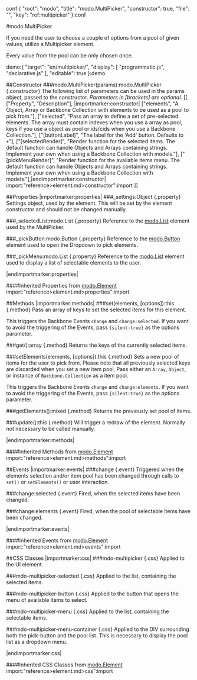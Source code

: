 conf:{
    "root": "modo",
    "title": "modo.MultiPicker",
    "constructor": true,
    "file": "",
    "key": "ref:multipicker"
}:conf

#modo.MultiPicker

If you need the user to choose a couple of options from a pool of given values, utilize a Multipicker element.

Every value from the pool can be only chosen once.

demo:{
    "target": "en/multipicker/",
    "display": [
        "programmatic.js",
        "declarative.js"
    ],
    "editable": true
}:demo

##Constructor
###modo.MultiPicker(params):modo.MultiPicker {.constructor}
The following list of parameters can be used in the params object, passed to the constructor.
_Parameters in [brackets] are optional._
[[
["Property", "Description"],
|importmarker:constructor|
["elements", "A Object, Array or Backbone Collection with elements to be used as a pool to pick from."],
["selected", "Pass an array to define a set of pre-selected elements. The array must contain indexes when you use a array as pool, keys if you use a object as pool or ids/cids when you use a Backbone Collection."],
["[buttonLabel]", "The label for the 'Add' button. Defaults to `+`"],
["[selectedRender]", "Render function for the selected items. The default function can handle Objects and Arrays containing strings. Implement your own when using a Backbone Collection with models."],
["[pickMenuRender]", "Render function for the available items menu. The default function can handle Objects and Arrays containing strings. Implement your own when using a Backbone Collection with models."],|endimportmarker:constructor|
import:"reference>element.md>constructor":import
]]

##Properties
|importmarker:properties|
###_settings:Object {.property}
Settings object, used by the element. This will be set by the element constructor and should not be changed
manually.

###_selectedList:modo.List {.property}
Reference to the [modo.List](list) element used by the MultiPicker.

###_pickButton:modo.Button {.property}
Reference to the [modo.Button](button) element used to open the Dropdown to pick elements.

###_pickMenu:modo.List {.property}
Reference to the [modo.List](list) element used to display a list of selectable elements to the user.

|endimportmarker:properties|

####Inherited Properties from [modo.Element](element)
import:"reference>element.md>properties":import

##Methods
|importmarker:methods|
###set(elements, [options]):this {.method}
Pass an array of keys to set the selected items for this element.

This triggers the Backbone Events `change` and `change:selected`. If you want to avoid the triggering
of the Events, pass `{silent:true}` as the options parameter.

###get():array {.method}
Returns the keys of the currently selected items.

###setElements(elements, [options]):this {.method}
Sets a new pool of items for the user to pick from. Please note that all previously selected keys are discarded
when you set a new item pool. Pass either an `Array`, `Object`, or instance of `Backbone.Collection` as a item
pool.

This triggers the Backbone Events `change` and `change:elements`. If you want to avoid the triggering
of the Events, pass `{silent:true}` as the options parameter.

###getElements():mixed {.method}
Returns the previously set pool of items.

###update():this {.method}
Will trigger a redraw of the element. Normally not necessary to be called manually.

|endimportmarker:methods|

####Inherited Methods from [modo.Element](element)
import:"reference>element.md>methods":import

##Events
|importmarker:events|
###change {.event}
Triggered when the elements selection and/or item pool has been changed through calls to `set()` or `setElements()`
or user interaction.

###change\:selected {.event}
Fired, when the selected items have been changed.

###change\:elements {.event}
Fired, when the pool of selectable items have been changed.

|endimportmarker:events|

####Inherited Events from [modo.Element](element)
import:"reference>element.md>events":import

##CSS Classes
|importmarker:css|
###mdo-multipicker {.css}
Applied to the UI element.

###mdo-multipicker-selected {.css}
Applied to the list, containing the selected items.

###mdo-multipicker-button {.css}
Applied to the button that opens the menu of available items to select.

###mdo-multipicker-menu {.css}
Applied to the list, containing the selectable items.

###mdo-multipicker-menu-container {.css}
Applied to the DIV surrounding both the pick-button and the pool list. This is necessary
to display the pool list as a dropdown menu.

|endimportmarker:css|

####Inherited CSS Classes from [modo.Element](element)
import:"reference>element.md>css":import